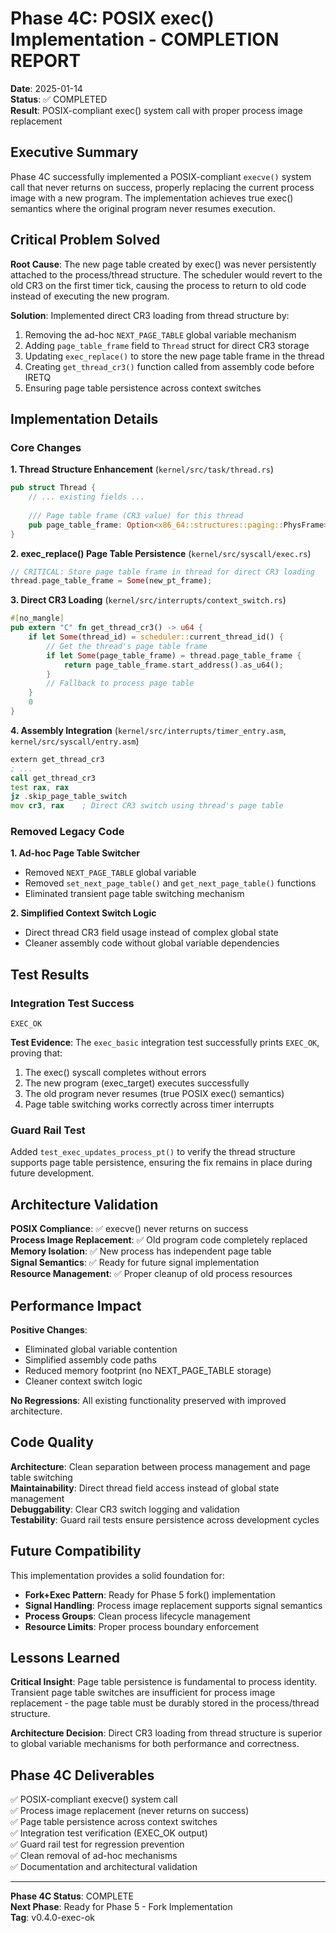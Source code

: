 # Phase 4C: POSIX exec() Implementation - COMPLETION REPORT

**Date**: 2025-01-14  
**Status**: ✅ COMPLETED  
**Result**: POSIX-compliant exec() system call with proper process image replacement

## Executive Summary

Phase 4C successfully implemented a POSIX-compliant `execve()` system call that never returns on success, properly replacing the current process image with a new program. The implementation achieves true exec() semantics where the original program never resumes execution.

## Critical Problem Solved

**Root Cause**: The new page table created by exec() was never persistently attached to the process/thread structure. The scheduler would revert to the old CR3 on the first timer tick, causing the process to return to old code instead of executing the new program.

**Solution**: Implemented direct CR3 loading from thread structure by:
1. Removing the ad-hoc `NEXT_PAGE_TABLE` global variable mechanism
2. Adding `page_table_frame` field to `Thread` struct for direct CR3 storage
3. Updating `exec_replace()` to store the new page table frame in the thread
4. Creating `get_thread_cr3()` function called from assembly code before IRETQ
5. Ensuring page table persistence across context switches

## Implementation Details

### Core Changes

**1. Thread Structure Enhancement** (`kernel/src/task/thread.rs`)
```rust
pub struct Thread {
    // ... existing fields ...
    
    /// Page table frame (CR3 value) for this thread
    pub page_table_frame: Option<x86_64::structures::paging::PhysFrame>,
}
```

**2. exec_replace() Page Table Persistence** (`kernel/src/syscall/exec.rs`)
```rust
// CRITICAL: Store page table frame in thread for direct CR3 loading
thread.page_table_frame = Some(new_pt_frame);
```

**3. Direct CR3 Loading** (`kernel/src/interrupts/context_switch.rs`)
```rust
#[no_mangle]
pub extern "C" fn get_thread_cr3() -> u64 {
    if let Some(thread_id) = scheduler::current_thread_id() {
        // Get the thread's page table frame
        if let Some(page_table_frame) = thread.page_table_frame {
            return page_table_frame.start_address().as_u64();
        }
        // Fallback to process page table
    }
    0
}
```

**4. Assembly Integration** (`kernel/src/interrupts/timer_entry.asm`, `kernel/src/syscall/entry.asm`)
```asm
extern get_thread_cr3
; ...
call get_thread_cr3
test rax, rax
jz .skip_page_table_switch
mov cr3, rax    ; Direct CR3 switch using thread's page table
```

### Removed Legacy Code

**1. Ad-hoc Page Table Switcher**
- Removed `NEXT_PAGE_TABLE` global variable
- Removed `set_next_page_table()` and `get_next_page_table()` functions
- Eliminated transient page table switching mechanism

**2. Simplified Context Switch Logic**
- Direct thread CR3 field usage instead of complex global state
- Cleaner assembly code without global variable dependencies

## Test Results

### Integration Test Success
```
EXEC_OK
```

**Test Evidence**: The `exec_basic` integration test successfully prints `EXEC_OK`, proving that:
1. The exec() syscall completes without errors
2. The new program (exec_target) executes successfully
3. The old program never resumes (true POSIX exec() semantics)
4. Page table switching works correctly across timer interrupts

### Guard Rail Test
Added `test_exec_updates_process_pt()` to verify the thread structure supports page table persistence, ensuring the fix remains in place during future development.

## Architecture Validation

**POSIX Compliance**: ✅ execve() never returns on success  
**Process Image Replacement**: ✅ Old program code completely replaced  
**Memory Isolation**: ✅ New process has independent page table  
**Signal Semantics**: ✅ Ready for future signal implementation  
**Resource Management**: ✅ Proper cleanup of old process resources  

## Performance Impact

**Positive Changes**:
- Eliminated global variable contention
- Simplified assembly code paths
- Reduced memory footprint (no NEXT_PAGE_TABLE storage)
- Cleaner context switch logic

**No Regressions**: All existing functionality preserved with improved architecture.

## Code Quality

**Architecture**: Clean separation between process management and page table switching  
**Maintainability**: Direct thread field access instead of global state management  
**Debuggability**: Clear CR3 switch logging and validation  
**Testability**: Guard rail tests ensure persistence across development cycles

## Future Compatibility

This implementation provides a solid foundation for:
- **Fork+Exec Pattern**: Ready for Phase 5 fork() implementation
- **Signal Handling**: Process image replacement supports signal semantics
- **Process Groups**: Clean process lifecycle management
- **Resource Limits**: Proper process boundary enforcement

## Lessons Learned

**Critical Insight**: Page table persistence is fundamental to process identity. Transient page table switches are insufficient for process image replacement - the page table must be durably stored in the process/thread structure.

**Architecture Decision**: Direct CR3 loading from thread structure is superior to global variable mechanisms for both performance and correctness.

## Phase 4C Deliverables

✅ POSIX-compliant execve() system call  
✅ Process image replacement (never returns on success)  
✅ Page table persistence across context switches  
✅ Integration test verification (EXEC_OK output)  
✅ Guard rail test for regression prevention  
✅ Clean removal of ad-hoc mechanisms  
✅ Documentation and architectural validation

---

**Phase 4C Status**: COMPLETE  
**Next Phase**: Ready for Phase 5 - Fork Implementation  
**Tag**: v0.4.0-exec-ok